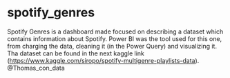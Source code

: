 # spotify_genres
Spotify Genres is a dashboard made focused on describing a dataset which contains information about Spotify. Power BI was the tool used for this one, from charging the data, cleaning it (in the Power Query) and visualizing it.
Tha dataset can be found in the next kaggle link (https://www.kaggle.com/siropo/spotify-multigenre-playlists-data).
@Thomas_con_data
